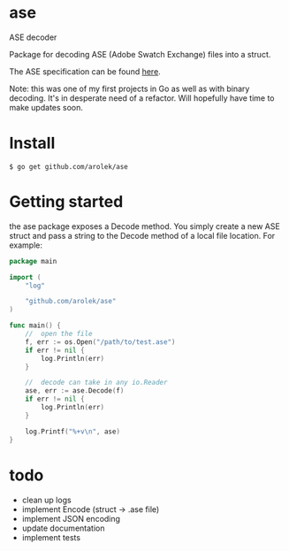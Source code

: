 # ase
ASE decoder

Package for decoding ASE (Adobe Swatch Exchange) files into a struct.

The ASE specification can be found [here](http://www.selapa.net/swatches/colors/fileformats.php#adobe_ase).

Note: this was one of my first projects in Go as well as with binary decoding. It's in desperate need of a refactor. Will hopefully have time to make updates soon. 

# Install

`$ go get github.com/arolek/ase`

# Getting started

the ase package exposes a Decode method. You simply create a new ASE struct and pass a string to the Decode method of a local file location. For example:

```go
package main

import (
	"log"

	"github.com/arolek/ase"
)

func main() {
	//	open the file
	f, err := os.Open("/path/to/test.ase")
	if err != nil {
		log.Println(err)
	}

	//	decode can take in any io.Reader
	ase, err := ase.Decode(f)
	if err != nil {
		log.Println(err)
	}

	log.Printf("%+v\n", ase)
}

```

# todo

- clean up logs
- implement Encode (struct -> .ase file)
- implement JSON encoding
- update documentation
- implement tests
